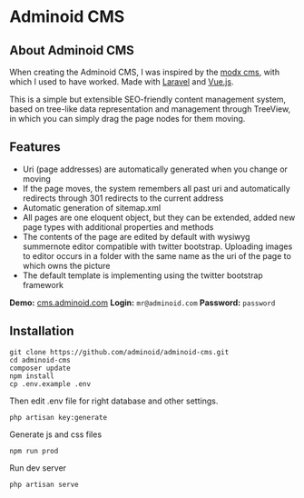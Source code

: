 # Adminoid CMS

## About Adminoid CMS

When creating the Adminoid CMS, I was inspired by the [modx cms](https://modx.com/), with which I used to have worked. Made with [Laravel](https://laravel.com/) and [Vue.js](https://vuejs.org/).

This is a simple but extensible SEO-friendly content management system,
based on tree-like data representation and management through
TreeView, in which you can simply drag the page nodes for them
moving.

## Features

+  Uri (page addresses) are automatically generated when you change or
moving
+  If the page moves, the system remembers all past uri and
automatically redirects through 301 redirects to the current address
+  Automatic generation of sitemap.xml
+  All pages are one eloquent object, but they can be extended, added
new page types with additional properties and methods
+  The contents of the page are edited by default with wysiwyg
summernote editor compatible with twitter bootstrap. Uploading images to
editor occurs in a folder with the same name as the uri of the page to which
owns the picture
+  The default template is implementing using the twitter bootstrap framework

**Demo:** [cms.adminoid.com](https://cms.adminoid.com/)
**Login:** `mr@adminoid.com`
**Password:** `password`

## Installation

```
git clone https://github.com/adminoid/adminoid-cms.git
cd adminoid-cms
composer update
npm install
cp .env.example .env
```
Then edit .env file for right database and other settings.
```
php artisan key:generate
```
Generate js and css files
```
npm run prod
```
Run dev server
```
php artisan serve
```
